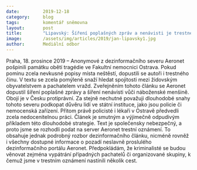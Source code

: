 ```yaml
---
date:         2019-12-18
category:     blog
tags:         komentář sněmovna 
layout:       post
title:        "Lipavský: Šíření poplašných zpráv a nenávisti je trestné, podáváme trestní oznámení na Aeronet"
image:        /assets/img/articles/2019/jan-lipavsky1.jpg
author:       Mediální odbor
---
```




Praha, 18. prosince 2019 – Anonymové z dezinformačního severu Aeronet pošpinili památku obětí tragédie ve Fakultní nemocnici Ostrava. Pokud pominu zcela nevkusné popisy místa neštěstí, dopustili se autoři i trestného činu. V textu se zcela pomýleně snaží hledat spojitosti mezi židovským obyvatelstvem a pachatelem vražd. Zveřejněním tohoto článku se Aeronet dopustil šíření poplašné zprávy a šíření nenávisti vůči náboženské menšině. Obojí je v Česku protiprávní. Za stejně nechutné považuji dlouhodobé snahy tohoto severu podkopat důvěru lidí ve státní instituce, jako jsou policie či nemocenská zařízení. Přitom právě policisté i lékaři v Ostravě předvedli zcela nedocenitelnou práci. Článek je smutným a výjimečně odpudivým příkladem této dlouhodobé strategie. Text je společensky nebezpečný, a proto jsme se rozhodli podat na server Aeronet trestní oznámení. To obsahuje jednak podrobný rozbor dezinformačního článku, nicméně rovněž i všechny dostupné informace o pozadí neslavně proslulého dezinformačního portálu Aeronet. Předpokládám, že kriminalisté se budou věnovat zejména vypátrání případných pachatelů či organizované skupiny, k čemuž jsme v trestním oznámení nastínili několik cest.
